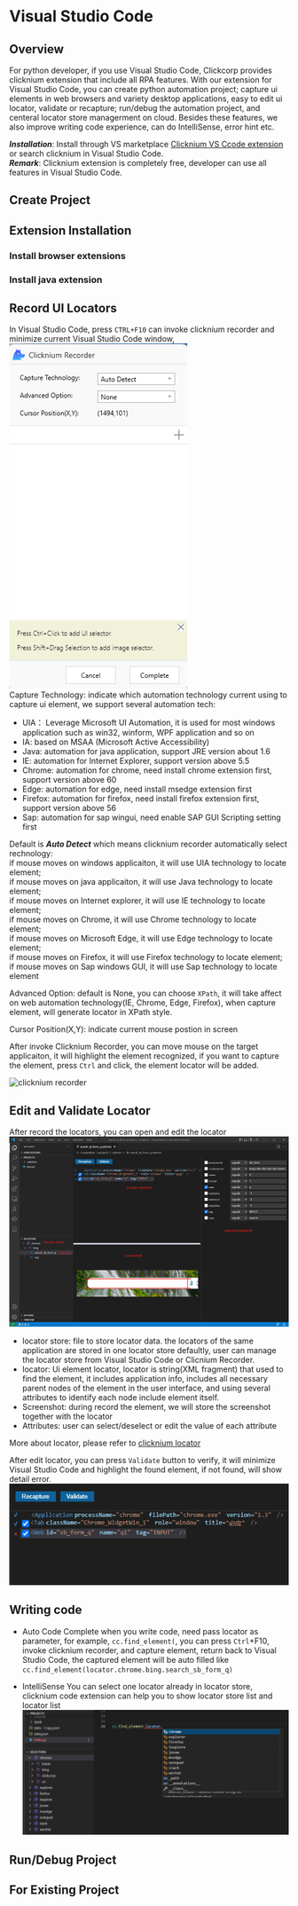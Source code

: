 # Visual Studio Code
## Overview
For python developer, if you use Visual Studio Code, Clickcorp provides clicknium extension that include all RPA features. 
With our extension for Visual Studio Code, you can create python automation project; capture ui elements in web browsers 
and variety desktop applications, easy to edit ui locator, validate or recapture; run/debug the automation project, and 
centeral locator store managerment on cloud. Besides these features, we also improve writing code experience, 
can do IntelliSense, error hint etc.

***Installation​***: Install through VS marketplace [Clicknium VS Ccode extension]() or search clicknium in Visual Studio Code.  
***Remark***: Clicknium extension is completely free, developer can use all features in Visual Studio Code.

## Create Project

## Extension Installation
### Install browser extensions

### Install java extension

## Record UI Locators
In Visual Studio Code, press `CTRL+F10` can invoke clicknium recorder and minimize current Visual Studio Code window,  
![clicknium recorder](img/recorder_main.png)  
Capture Technology: indicate which automation technology current using to capture ui element, we support several automation tech:
- UIA： Leverage Microsoft UI Automation, it is used for most windows application such as win32, winform, WPF application and so on
- IA: based on MSAA (Microsoft Active Accessibility)
- Java: automation for java application, support JRE version about 1.6
- IE: automation for Internet Explorer, support version above 5.5 
- Chrome: automation for chrome, need install chrome extension first, support version above 60
- Edge: automation for edge, need install msedge extension first
- Firefox: automation for firefox, need install firefox extension first, support version above 56
- Sap: automation for sap wingui, need enable SAP GUI Scripting setting first 
  
Default is ***Auto Detect*** which means clicknium recorder automatically select rechnology:  
if mouse moves on windows applicaiton, it will use UIA technology to locate element;   
if mouse moves on java applicaiton, it will use Java technology to locate element;   
if mouse moves on Internet explorer, it will use IE technology to locate element;   
if mouse moves on Chrome, it will use Chrome technology to locate element;   
if mouse moves on Microsoft Edge, it will use Edge technology to locate element;   
if mouse moves on Firefox, it will use Firefox technology to locate element;   
if mouse moves on Sap windows GUI, it will use Sap technology to locate element

Advanced Option: default is None, you can choose `XPath`, it will take affect on web automation technology(IE, Chrome, Edge, Firefox), 
when capture element, will generate locator in XPath style.

Cursor Position(X,Y): indicate current mouse postion in screen

After invoke Clicknium Recorder, you can move mouse on the target applicaiton, it will highlight the element recognized, 
if you want to capture the element, press `Ctrl` and click, the element locator will be added.

![clicknium recorder](img/record1.gif) 

## Edit and Validate Locator
After record the locators, you can open and edit the locator  
![clicknium vscode](img/main.png) 

- locator store: file to store locator data. the locators of the same application are stored in one locator store defaultly, user can manage the locator store from Visual Studio Code or Clicnium Recorder.
- locator: Ui element locator, locator is string(XML fragment) that used to find the element, it includes application info, includes all necessary parent nodes of the element in the user interface, and using several attributes to identify each node include element itself.
- Screenshot: during record the element, we will store the screenshot together with the locator
- Attributes: user can select/deselect or edit the value of each attribute

More about locator, please refer to [clicknium locator](locator.md)

After edit locator, you can press `Validate` button to verify, it will minimize Visual Studio Code and highlight the found element, if not found, will show detail error.
![validate error](img/validate_err.png)

## Writing code
- Auto Code Complete
when you write code, need pass locator as parameter, for example, `cc.find_element(`, you can press `Ctrl`+F10, invoke clicknium recorder, and capture element, return back to Visual Studio Code, the captured element will be auto filled like `cc.find_element(locator.chrome.bing.search_sb_form_q)`

- IntelliSense
You can select one locator already in locator store, clicknium code extension can help you to show locator store list and locator list  
![intellisense](img/intelliSense.png)

## Run/Debug Project

## For Existing Project